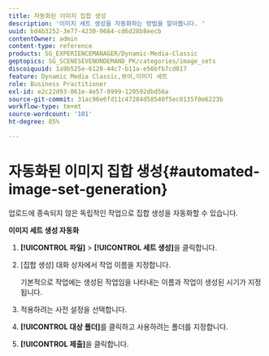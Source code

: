 ```yaml
---
title: 자동화된 이미지 집합 생성
description: '이미지 세트 생성을 자동화하는 방법을 알아봅니다. '
uuid: bd4b3252-3e77-4230-9684-cd6d28b8eecb
contentOwner: admin
content-type: reference
products: SG_EXPERIENCEMANAGER/Dynamic-Media-Classic
geptopics: SG_SCENESEVENONDEMAND_PK/categories/image_sets
discoiquuid: 1a9b525e-6120-44c7-b11a-e56bfb7cd017
feature: Dynamic Media Classic,뷰어,이미지 세트
role: Business Practitioner
exl-id: e2c22d93-061e-4e57-9999-120592dbd56a
source-git-commit: 31ac96e6fd11c47284d58540f5ec0135f0e6223b
workflow-type: tm+mt
source-wordcount: '101'
ht-degree: 85%

---
```


# 자동화된 이미지 집합 생성{#automated-image-set-generation}

<!-- 

Comment Type: remark
Last Modified By: 
Last Modified Date: 

<p>New for 6.5</p>

 -->

업로드에 종속되지 않은 독립적인 작업으로 집합 생성을 자동화할 수 있습니다.

**이미지 세트 생성 자동화**

1. **[!UICONTROL 파일]** > **[!UICONTROL 세트 생성]**&#x200B;을 클릭합니다.
1. [집합 생성] 대화 상자에서 작업 이름을 지정합니다.

   기본적으로 작업에는 생성된 작업임을 나타내는 이름과 작업이 생성된 시기가 지정됩니다.

1. 적용하려는 사전 설정을 선택합니다.
1. **[!UICONTROL 대상 폴더]**&#x200B;를 클릭하고 사용하려는 폴더를 지정합니다.
1. **[!UICONTROL 제출]**&#x200B;을 클릭합니다.
